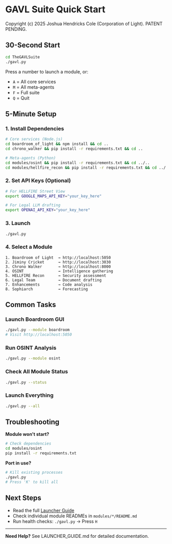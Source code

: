 # GAVL Suite Quick Start

Copyright (c) 2025 Joshua Hendricks Cole (Corporation of Light). PATENT PENDING.

## 30-Second Start

```bash
cd TheGAVLSuite
./gavl.py
```

Press a number to launch a module, or:
- `A` = All core services
- `M` = All meta-agents
- `F` = Full suite
- `Q` = Quit

## 5-Minute Setup

### 1. Install Dependencies

```bash
# Core services (Node.js)
cd boardroom_of_light && npm install && cd ..
cd chrono_walker && pip install -r requirements.txt && cd ..

# Meta-agents (Python)
cd modules/osint && pip install -r requirements.txt && cd ../..
cd modules/hellfire_recon && pip install -r requirements.txt && cd ../..
```

### 2. Set API Keys (Optional)

```bash
# For HELLFIRE Street View
export GOOGLE_MAPS_API_KEY="your_key_here"

# For Legal LLM drafting
export OPENAI_API_KEY="your_key_here"
```

### 3. Launch

```bash
./gavl.py
```

### 4. Select a Module

```
1. Boardroom of Light  → http://localhost:5050
2. Jiminy Cricket      → http://localhost:3030
3. Chrono Walker       → http://localhost:8000
4. OSINT               → Intelligence gathering
5. HELLFIRE Recon      → Security assessment
6. Legal Team          → Document drafting
7. Enhancements        → Code analysis
8. Sophiarch           → Forecasting
```

## Common Tasks

### Launch Boardroom GUI
```bash
./gavl.py --module boardroom
# Visit http://localhost:5050
```

### Run OSINT Analysis
```bash
./gavl.py --module osint
```

### Check All Module Status
```bash
./gavl.py --status
```

### Launch Everything
```bash
./gavl.py --all
```

## Troubleshooting

**Module won't start?**
```bash
# Check dependencies
cd modules/osint
pip install -r requirements.txt
```

**Port in use?**
```bash
# Kill existing processes
./gavl.py
# Press 'K' to kill all
```

## Next Steps

- Read the full [Launcher Guide](LAUNCHER_GUIDE.md)
- Check individual module READMEs in `modules/*/README.md`
- Run health checks: `./gavl.py` → Press `H`

---

**Need Help?** See LAUNCHER_GUIDE.md for detailed documentation.
